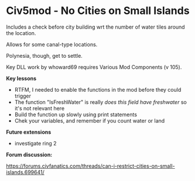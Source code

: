 # Civ5mod - No Cities on Small Islands



Includes a check before city building wrt the number of water tiles around the location.

Allows for some canal-type locations.

Polynesia, though, get to settle.



Key DLL work by whoward69 requires Various Mod Components (v 105).



**Key lessons**

* RTFM, I needed to enable the functions in the mod before they could trigger
* The function "IsFreshWater" is really *does this field have freshwater* so it's not relevant here
* Build the function up slowly using print statements
* Chek your variables, and remember if you count water or land



**Future extensions**

* investigate ring 2



**Forum discussion:**

https://forums.civfanatics.com/threads/can-i-restrict-cities-on-small-islands.699641/

